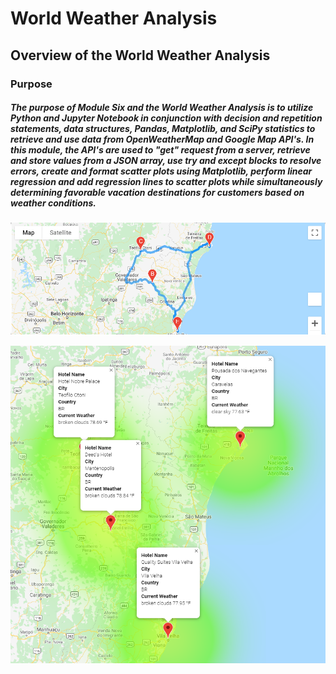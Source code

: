 # World Weather Analysis

## Overview of the World Weather Analysis

### Purpose

##### The purpose of Module Six and the World Weather Analysis is to utilize Python and Jupyter Notebook in conjunction with decision and repetition statements, data structures, Pandas, Matplotlib, and SciPy statistics to retrieve and use data from OpenWeatherMap and Google Map API's. In this module, the API's are used to "get" request from a server, retrieve and store values from a JSON array, use try and except blocks to resolve errors, create and format scatter plots using Matplotlib, perform linear regression and add regression lines to scatter plots while simultaneously determining favorable vacation destinations for customers based on weather conditions.

![](Vacation_Itinerary/WeatherPy_travel_map.PNG)

![](Vacation_Itinerary/WeatherPy_travel_map_markers.PNG)